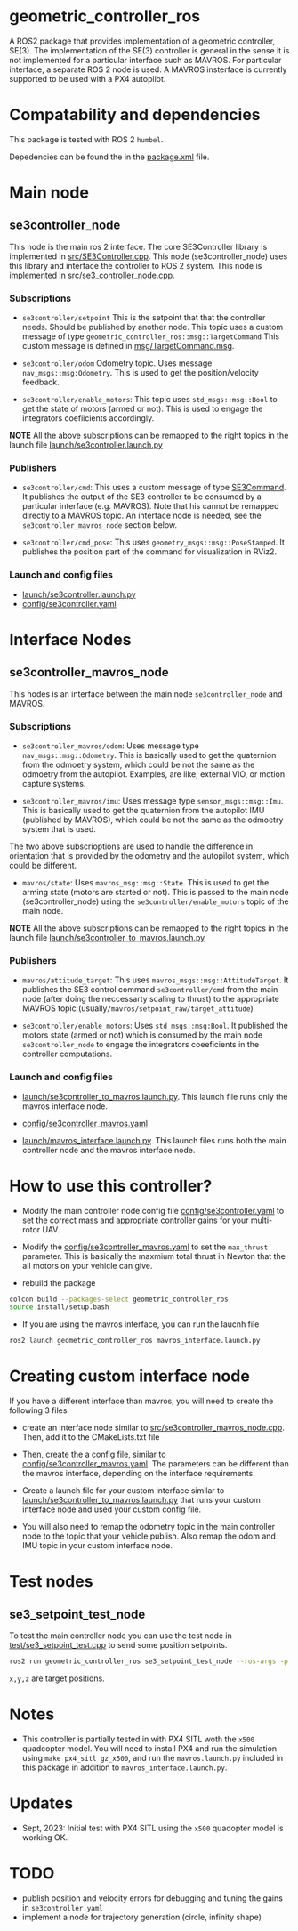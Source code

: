 # geometric_controller_ros
A ROS2 package that provides implementation of a geometric controller, SE(3).
The implementation of the SE(3) controller is general in the sense it is not implemented for a particular interface such as MAVROS. 
For particular interface, a separate ROS 2 node is used. A MAVROS insterface is currently supported to be used with a PX4 autopilot.

# Compatability and dependencies
This package is tested with ROS 2 `humbel`.

Depedencies can be found the in the [package.xml](package.xml) file.

# Main node

## se3controller_node
This node is the main ros 2 interface. The core SE3Controller library is implemented in [src/SE3Controller.cpp](src/SE3Controller.cpp). This node (se3controller_node) uses this library and interface the controller to ROS 2 system. This node is implemented in [src/se3_controller_node.cpp](src/se3_controller_node.cpp).

### Subscriptions
* `se3controller/setpoint` This is the setpoint that that the controller needs. Should be published by another node. This topic uses a custom message of type `geometric_controller_ros::msg::TargetCommand` This custom message is defined in [msg/TargetCommand.msg](msg/TargetCommand.msg).
* `se3controller/odom` Odometry topic. Uses message `nav_msgs::msg:Odometry`. This is used to get the position/velocity feedback.

* `se3controller/enable_motors`: This topic uses `std_msgs::msg::Bool` to get the state of motors (armed or not). This is used to engage the integrators coefiicients accordingly.

**NOTE** All the above subscriptions can be remapped to the right topics in the launch file [launch/se3controller.launch.py](launch/se3controller.launch.py)

### Publishers
* `se3controller/cmd`: This uses a custom message of type [SE3Command](msg/SE3Command.msg). It publishes the output of the SE3 controller to be consumed by a particular interface (e.g. MAVROS). Note that his cannot be remapped directly to a MAVROS topic. An interface node is needed, see the `se3controller_mavros_node` section below.

* `se3controller/cmd_pose`: This uses `geometry_msgs::msg::PoseStamped`. It publishes the position part of the command for visualization in RViz2.

### Launch and config files
* [launch/se3controller.launch.py](launch/se3controller.launch.py)
* [config/se3controller.yaml](config/se3controller.yaml)

# Interface Nodes

## se3controller_mavros_node
This nodes is an interface between the main node `se3controller_node` and MAVROS.

### Subscriptions
* `se3controller_mavros/odom`: Uses message type `nav_msgs::msg::Odometry`. This is basically used to get the quaternion from the odmoetry system, which could be not the same as the odmoetry from the autopilot. Examples, are like, external VIO, or motion capture systems.

* `se3controller_mavros/imu`: Uses message type `sensor_msgs::msg::Imu`. This is basically used to get the quaternion from the autopilot IMU (published by MAVROS), which could be not the same as the odmoetry system that is used. 

The two above subscrioptions are used to handle the difference in orientation that is provided by the odometry and the autopilot system, which could be different.

* `mavros/state`: Uses `mavros_msg::msg::State`. This is used to get the arming state (motors are started or not). This is passed to the main node (se3controller_node) using the `se3controller/enable_motors` topic of the main node.

**NOTE** All the above subscriptions can be remapped to the right topics in the launch file [launch/se3controller_to_mavros.launch.py](launch/se3controller_to_mavros.launch.py)

### Publishers

* `mavros/attitude_target`: This uses `mavros_msgs::msg::AttitudeTarget`. It publishes the SE3 control command `se3controller/cmd` from the main node (after doing the neccessarty scaling to thrust) to the appropriate MAVROS topic 
(usually`/mavros/setpoint_raw/target_attitude`)

* `se3controller/enable_motors`: Uses `std_msgs::msg:Bool`. It published the motors state (armed or not) which is consumed by the main node `se3controller_node` to engage the integrators coeeficients in the controller computations. 

### Launch and config files
* [launch/se3controller_to_mavros.launch.py](launch/se3controller_to_mavros.launch.py). This launch file runs only the mavros interface node.

* [config/se3controller_mavros.yaml](config/se3controller_mavros.yaml)

* [launch/mavros_interface.launch.py](launch/mavros_interface.launch.py). This launch files runs both the main controller node and the mavros interface node.

# How to use this controller?
* Modify the main controller node config file [config/se3controller.yaml](config/se3controller.yaml) to set the correct mass and appropriate controller gains for your multi-rotor UAV.

* Modify the [config/se3controller_mavros.yaml](config/se3controller_mavros.yaml) to set the `max_thrust` parameter. This is basically the maxmium total thrust in Newton that the all motors on your vehicle can give.

* rebuild the package
```bash
colcon build --packages-select geometric_controller_ros
source install/setup.bash
```

* If you are using the mavros interface, you can run the laucnh file
```bash
ros2 launch geometric_controller_ros mavros_interface.launch.py
```

# Creating custom interface node
If you have a different interface than mavros, you will need to create the  following 3 files.
* create an interface node similar to [src/se3controller_mavros_node.cpp](src/se3controller_mavros_node.cpp). Then, add it to the CMakeLists.txt file

* Then, create the a config file, similar to [config/se3controller_mavros.yaml](config/se3controller_mavros.yaml). The parameters can be different than the mavros interface, depending on the interface requirements.

* Create a launch file for your custom interface similar to [launch/se3controller_to_mavros.launch.py](launch/se3controller_to_mavros.launch.py) that runs your custom interface node and used your custom config file.

* You will also need to remap the odometry topic in the main controller node to the topic that your vehicle publish. Also remap the odom and IMU topic in your custom interface node.

# Test nodes

## se3_setpoint_test_node
To test the main controller node you can use the test node in [test/se3_setpoint_test.cpp](test/se3_setpoint_test.cpp) to send some position setpoints.
```bash
ros2 run geometric_controller_ros se3_setpoint_test_node --ros-args -p x:=-1.0 -p y:=-1.0 -p z:=2.0
```
`x,y,z` are target positions.

# Notes
* This controller is partially tested in with PX4 SITL woth the `x500` quadcopter model. You will need to install PX4 and run the simulation using `make px4_sitl gz_x500`, and run the `mavros.launch.py` included in this package in addition to `mavros_interface.launch.py`.

# Updates
* Sept, 2023: Initial test with PX4 SITL using the `x500` quadopter model is working OK.

# TODO
* publish position and velocity errors for debugging and tuning the gains in `se3controller.yaml`
* implement a node for trajectory generation (circle, infinity shape)